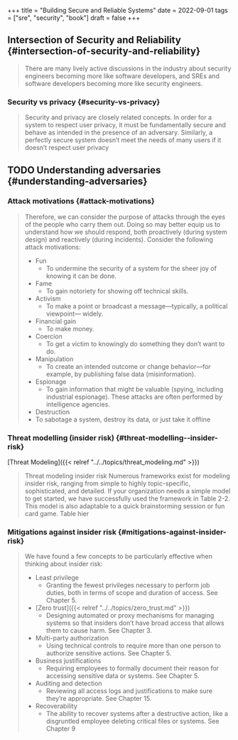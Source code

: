 +++
title = "Building Secure and Reliable Systems"
date = 2022-09-01
tags = ["sre", "security", "book"]
draft = false
+++

## Intersection of Security and Reliability {#intersection-of-security-and-reliability}

> There are many lively active discussions in the industry about security engineers becoming
> more like software developers, and SREs and software developers becoming more like
> security engineers.


### Security vs privacy {#security-vs-privacy}

> Security and privacy are closely related concepts. In order for a system to respect user
> privacy, it must be fundamentally secure and behave as intended in the presence of an
> adversary. Similarly, a perfectly secure system doesn’t meet the needs of many users if it
> doesn’t respect user privacy


## <span class="org-todo todo TODO">TODO</span> Understanding adversaries {#understanding-adversaries}


### Attack motivations {#attack-motivations}

> Therefore, we can consider the purpose of attacks through the eyes of the people
> who carry them out. Doing so may better equip us to understand how we should
> respond, both proactively (during system design) and reactively (during
> incidents). Consider the following attack motivations:
>
> -   Fun
>     -   To undermine the security of a system for the sheer joy of knowing it can be done.
> -   Fame
>     -   To gain notoriety for showing off technical skills.
> -   Activism
>     -   To make a point or broadcast a message—typically, a political viewpoint— widely.
> -   Financial gain
>     -   To make money.
> -   Coercion
>     -   To get a victim to knowingly do something they don’t want to do.
> -   Manipulation
>     -   To create an intended outcome or change behavior—for example, by publishing false data (misinformation).
> -   Espionage
>     -   To gain information that might be valuable (spying, including industrial espionage). These attacks are often performed by intelligence agencies.
> -   Destruction
> -   To sabotage a system, destroy its data, or just take it offline


### Threat modelling (insider risk) {#threat-modelling--insider-risk}

[Threat Modeling]({{< relref "../../topics/threat_modeling.md" >}})

> Threat modeling insider risk Numerous frameworks exist for modeling insider
> risk, ranging from simple to highly topic-specific, sophisticated, and detailed.
> If your organization needs a simple model to get started, we have successfully
> used the framework in Table 2-2. This model is also adaptable to a quick
> brainstorming session or fun card game. Table hier


### Mitigations against insider risk {#mitigations-against-insider-risk}

> We have found a few concepts to be particularly effective when thinking about insider risk:
>
> -   Least privilege
>     -   Granting the fewest privileges necessary to perform job duties, both in terms of scope and duration of access. See Chapter 5.
> -   [Zero trust]({{< relref "../../topics/zero_trust.md" >}})
>     -   Designing automated or proxy mechanisms for managing systems so that insiders don’t have broad access that allows them to cause harm. See Chapter 3.
> -   Multi-party authorization
>     -   Using technical controls to require more than one person to authorize sensitive actions. See Chapter 5.
> -   Business justifications
>     -   Requiring employees to formally document their reason for accessing sensitive data or systems. See Chapter 5.
> -   Auditing and detection
>     -   Reviewing all access logs and justifications to make sure they’re appropriate. See Chapter 15.
> -   Recoverability
>     -   The ability to recover systems after a destructive action, like a disgruntled employee deleting critical files or systems. See Chapter 9
